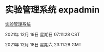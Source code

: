 # 实验管理系统 expadmin
[实验管理系统](http://59.174.25.102:56808/expadmin-782313d2-e1b1-4ea7-932e-3a55e6a1a4d0/)

2021年 12月 19日 星期日 07:11:28 CST

2021年 12月 18日 星期六 23:11:28 GMT
